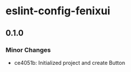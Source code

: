 # eslint-config-fenixui

## 0.1.0

### Minor Changes

- ce4051b: Initialized project and create Button
